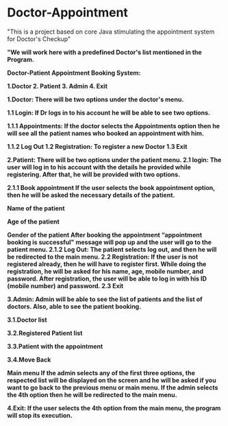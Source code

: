 # Doctor-Appointment
"This is a project based on core Java stimulating the appointment system for  Doctor's Checkup"
<b>
  
"We will work here with a predefined Doctor's list mentioned in the Program.

Doctor-Patient Appointment Booking System:

1.Doctor 2. Patient 3. Admin 4. Exit

1.Doctor: There will be two options under the doctor's menu.

1.1 Login: If Dr logs in to his account he will be able to see two options.

1.1.1 Appointments:
If the doctor selects the Appointments option then he will see all the patient names who booked an appointment with him.

1.1.2 Log Out
1.2 Registration: To register a new Doctor
1.3 Exit



2.Patient: There will be two options under the patient menu.
2.1 login: The user will log in to his account with the details he provided while registering. After that, he will be provided with two options.

2.1.1 Book appointment If the user selects the book appointment option, then he will be asked the necessary details of the patient.

Name of the patient

Age of the patient

Gender of the patient After booking the appointment “appointment booking is successful" message will pop up and the user will go to the patient menu. 2.1.2 Log Out: The patient selects log out, and then he will be redirected to the main menu. 2.2 Registration: If the user is not registered already, then he will have to register first. While doing the registration, he will be asked for his name, age, mobile number, and password. After registration, the user will be able to log in with his ID (mobile number) and password.
2.3 Exit




3.Admin: Admin will be able to see the list of patients and the list of doctors. Also, able to see the patient booking.

3.1.Doctor list

3.2.Registered Patient list

3.3.Patient with the appointment

3.4.Move Back

Main menu If the admin selects any of the first three options, the respected list will be displayed on the screen and he will be asked if you want to go back to the previous menu or main menu. If the admin selects the 4th option then he will be redirected to the main menu.



4.Exit: If the user selects the 4th option from the main menu, the program will stop its execution.
